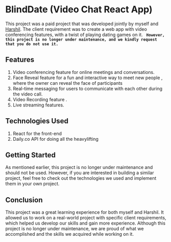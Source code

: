 # BlindDate (Video Chat React App)

This project was a paid project that was developed jointly by myself and [Harshil](https://github.com/Harshil0309). 
The client requirement was to create a web app with video conferencing features, with a twist of playing dating games on it.
**``` However, this project is no longer under maintenance, and we kindly request that you do not use it.```**

## Features

1) Video conferencing feature for online meetings and conversations.
2) Face Reveal  feature for a fun and interactive way to meet new people , where the owner can reveal the face of participants
3) Real-time messaging for users to communicate with each other during the video call.
4) Video Recording feature .
5) Live streaming features.
## Technologies Used

1) React for the front-end
2) Daily.co API for doing all the heavylifting

## Getting Started

As mentioned earlier, this project is no longer under maintenance and should not be used. However, if you are interested in building a similar project, feel free to check out the technologies we used and implement them in your own project.

## Conclusion

This project was a great learning experience for both myself and Harshil. It allowed us to work on a real-world project with specific client requirements, which helped us develop our skills and gain more experience. Although this project is no longer under maintenance, we are proud of what we accomplished and the skills we acquired while working on it.



